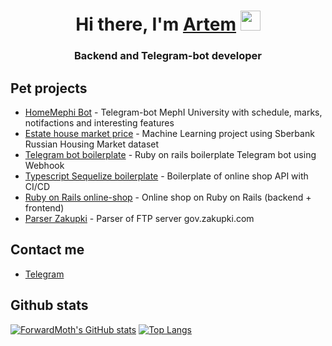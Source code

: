 <h1 align="center">Hi there, I'm <a href="https://daniilshat.ru/" target="_blank">Artem</a> 
<img src="https://github.com/blackcater/blackcater/raw/main/images/Hi.gif" height="32"/></h1>
<h3 align="center">Backend and Telegram-bot developer</h3>

## Pet projects

- [HomeMephi Bot](https://t.me/home_mephi_bot) - Telegram-bot MephI University with schedule, marks, notifactions and interesting features 
- [Estate house market price](https://github.com/ForwardMoth/ML_estate_pricing) - Machine Learning project using Sberbank Russian Housing Market dataset
- [Telegram bot boilerplate](https://github.com/ForwardMoth/telegram-bot-ruby-boilerplate) - Ruby on rails boilerplate Telegram bot using Webhook
- [Typescript Sequelize boilerplate](https://github.com/ForwardMoth/Github-Actions) - Boilerplate of online shop API with CI/CD
- [Ruby on Rails online-shop](https://github.com/ForwardMoth/online-shop) - Online shop on Ruby on Rails (backend + frontend)
- [Parser Zakupki](https://github.com/ForwardMoth/zakupki.gov) - Parser of FTP server gov.zakupki.com

## Contact me

- [Telegram](https://t.me/PositiveDevLead)

## Github stats

[![ForwardMoth's GitHub stats](https://github-readme-stats.vercel.app/api?username=ForwardMoth)](https://github.com/ForwardMoth/ForwardMoth) [![Top Langs](https://github-readme-stats.vercel.app/api/top-langs/?username=ForwardMoth&layout=compact)](https://github.com/ForwardMoth/ForwardMoth) 
<!-- [![ForwardMoth's LeetCode stats](https://leetcode-stats-six.vercel.app/api?username=ForwardMothMaster)](https://github.com/ForwardMoth/ForwardMoth)  -->

